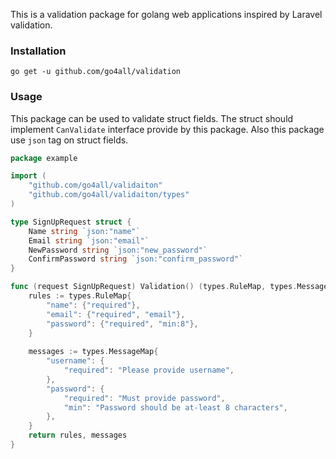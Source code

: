 This is a validation package for golang web applications inspired by Laravel validation.

### Installation

`go get -u github.com/go4all/validation`

### Usage

This package can be used to validate struct fields. The struct should implement `CanValidate` interface provide by 
this package. Also this package use `json` tag on struct fields.

```go
package example

import (
	"github.com/go4all/validaiton"
	"github.com/go4all/validaiton/types"
)

type SignUpRequest struct {
	Name string `json:"name"`
	Email string `json:"email"`
	NewPassword string `json:"new_password"`
	ConfirmPassword string `json:"confirm_password"`
}

func (request SignUpRequest) Validation() (types.RuleMap, types.MessageMap)  {
    rules := types.RuleMap{
    	"name": {"required"},
    	"email": {"required", "email"},
    	"password": {"required", "min:8"},
    }
    
    messages := types.MessageMap{
    	"username": {
    		"required": "Please provide username",
        },
        "password": {
    		"required": "Must provide password",
    		"min": "Password should be at-least 8 characters",
        },
    }
    return rules, messages
}
```